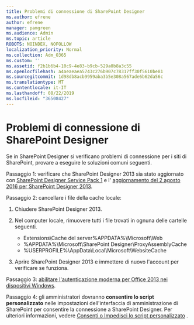 ```yaml
---
title: Problemi di connessione di SharePoint Designer
ms.author: efrene
author: efrene
manager: pamgreen
ms.audience: Admin
ms.topic: article
ROBOTS: NOINDEX, NOFOLLOW
localization_priority: Normal
ms.collection: Adm_O365
ms.custom: ''
ms.assetid: f2b1b6b4-10c9-4e83-b9cb-529a0b8a3c55
ms.openlocfilehash: a4aeaeaea5743c276b907c78317ff30f5610be81
ms.sourcegitcommit: 1d98db8acb9959aba3b5e308a567ade6b62da56c
ms.translationtype: MT
ms.contentlocale: it-IT
ms.lasthandoff: 08/22/2019
ms.locfileid: "36508427"
---
```

# <a name="sharepoint-designer-connection-issues"></a>Problemi di connessione di SharePoint Designer 

Se in SharePoint Designer si verificano problemi di connessione per i siti di SharePoint, provare a eseguire le soluzioni comuni seguenti.

Passaggio 1: verificare che SharePoint Designer 2013 sia stato aggiornato con [SharePoint Designer Service Pack 1](https://support.microsoft.com/help/2817441/description-of-microsoft-sharepoint-designer-2013-service-pack-1-sp1) e l' [aggiornamento del 2 agosto 2016 per SharePoint Designer 2013](https://support.microsoft.com/help/3114721/august-2-2016-update-for-sharepoint-designer-2013-kb3114721).



Passaggio 2: cancellare i file della cache locale:

1. Chiudere SharePoint Designer 2013.

2. Nel computer locale, rimuovere tutti i file trovati in ognuna delle cartelle seguenti.

    - Extensions\Cache del server%APPDATA%\Microsoft\Web
    - %APPDATA%\Microsoft\SharePoint Designer\ProxyAssemblyCache
    - %USERPROFILE%\AppData\Local\Microsoft\WebsiteCache

3. Aprire SharePoint Designer 2013 e immettere di nuovo l'account per verificare se funziona.

Passaggio 3: [abilitare l'autenticazione moderna per Office 2013 nei dispositivi Windows](https://docs.microsoft.com/office365/admin/security-and-compliance/enable-modern-authentication?redirectSourcePath=/article/Enable-Modern-Authentication-for-Office-2013-on-Windows-devices-7dc1c01a-090f-4971-9677-f1b192d6c910&view=o365-worldwide).

Passaggio 4: gli amministratori dovranno **consentire lo script personalizzato** nelle impostazioni dell'interfaccia di amministrazione di SharePoint per consentire la connessione a SharePoint Designer. Per ulteriori informazioni, vedere [Consenti o Impedisci lo script personalizzato](https://docs.microsoft.com/sharepoint/allow-or-prevent-custom-script) .


